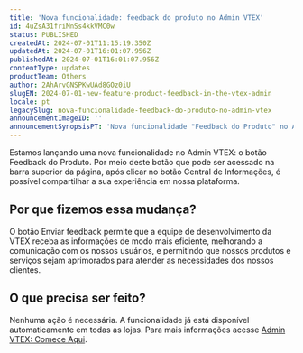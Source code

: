 ```yaml
---
title: 'Nova funcionalidade: feedback do produto no Admin VTEX'
id: 4uZsA31friMnSs4kkVMC0w
status: PUBLISHED
createdAt: 2024-07-01T11:15:19.350Z
updatedAt: 2024-07-01T16:01:07.956Z
publishedAt: 2024-07-01T16:01:07.956Z
contentType: updates
productTeam: Others
author: 2AhArvGNSPKwUAd8GOz0iU
slugEN: 2024-07-01-new-feature-product-feedback-in-the-vtex-admin
locale: pt
legacySlug: nova-funcionalidade-feedback-do-produto-no-admin-vtex
announcementImageID: ''
announcementSynopsisPT: 'Nova funcionalidade "Feedback do Produto" no Admin VTEX permite que você compartilhe seu feedback com nossa equipe.'
---
```


Estamos lançando uma nova funcionalidade no Admin VTEX: o botão Feedback do Produto. 
Por meio deste botão que pode ser acessado na barra superior da página, após clicar no botão Central de Informações, é possível compartilhar a sua experiência em nossa plataforma.

## Por que fizemos essa mudança?
O botão Enviar feedback permite que a equipe de desenvolvimento da VTEX receba as informações de modo mais eficiente, melhorando a comunicação com os nossos usuários, e permitindo que nossos produtos e serviços sejam aprimorados para atender as necessidades dos nossos clientes.

## O que precisa ser feito?
Nenhuma ação é necessária. A funcionalidade já está disponível automaticamente em todas as lojas. Para mais informações acesse [Admin VTEX: Comece Aqui](https://help.vtex.com/pt/tutorial/admin-vtex-comece-aqui--531cHtUCUi3puRXNDmKziw).
